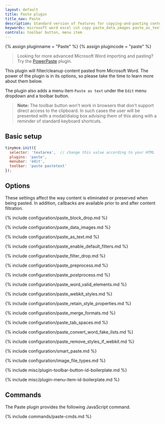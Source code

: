 ```yaml
---
layout: default
title: Paste plugin
title_nav: Paste
description: Standard version of features for copying-and-pasting content from Microsoft Word.
keywords: microsoft word excel cut copy paste_data_images paste_as_text paste_enable_default_filters paste_filter_drop paste_preprocess paste_postprocess paste_word_valid_elements paste_webkit_styles paste_retain_style_properties paste_merge_formats paste_convert_word_fake_lists paste_remove_styles_if_webkit
controls: toolbar button, menu item
---
```


{% assign pluginname = "Paste" %}
{% assign plugincode = "paste" %}

> Looking for more advanced Microsoft Word importing and pasting? Try the [PowerPaste]({{site.baseurl}}/plugins/premium/powerpaste/) plugin.

This plugin will filter/cleanup content pasted from Microsoft Word. The power of the plugin is in its options, so please take the time to learn more about them below.

The plugin also adds a menu item `Paste as text` under the `Edit` menu dropdown and a toolbar button.

> **Note:** The toolbar button won't work in browsers that don't support direct access to the clipboard. In such cases the user will be presented with a modal/dialog box advising them of this along with a reminder of standard keyboard shortcuts.

## Basic setup

```js
tinymce.init({
  selector: 'textarea',  // change this value according to your HTML
  plugins: 'paste',
  menubar: 'edit',
  toolbar: 'paste pastetext'
});
```

## Options

These settings affect the way content is eliminated or preserved when being pasted. In addition, callbacks are available prior to and after content filtration.

{% include configuration/paste_block_drop.md %}

{% include configuration/paste_data_images.md %}

{% include configuration/paste_as_text.md %}

{% include configuration/paste_enable_default_filters.md %}

{% include configuration/paste_filter_drop.md %}

{% include configuration/paste_preprocess.md %}

{% include configuration/paste_postprocess.md %}

{% include configuration/paste_word_valid_elements.md %}

{% include configuration/paste_webkit_styles.md %}

{% include configuration/paste_retain_style_properties.md %}

{% include configuration/paste_merge_formats.md %}

{% include configuration/paste_tab_spaces.md %}

{% include configuration/paste_convert_word_fake_lists.md %}

{% include configuration/paste_remove_styles_if_webkit.md %}

{% include configuration/smart_paste.md %}

{% include configuration/image_file_types.md %}

{% include misc/plugin-toolbar-button-id-boilerplate.md %}

{% include misc/plugin-menu-item-id-boilerplate.md %}

## Commands

The Paste plugin provides the following JavaScript command.

{% include commands/paste-cmds.md %}

